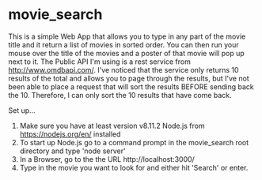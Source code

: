 # movie_search
This is a simple Web App that allows you to type in any part of the movie title and it return a list of movies in sorted order.  You can then run your mouse over the title of the movies and a poster of that movie will pop up next to it.  The Public API I'm using is a rest service from http://www.omdbapi.com/.  I've noticed that the service only returns 10 results of the total and allows you to page through the results, but I've not been able to place a request that will sort the results BEFORE sending back the 10.  Therefore, I can only sort the 10 results that have come back.

Set up...
1.  Make sure you have at least version v8.11.2 Node.js from https://nodejs.org/en/ installed
2.  To start up Node.js go to a command prompt in the movie_search root directory and type 'node server'
3.  In a Browser, go to the the URL http://localhost:3000/
4.  Type in the movie you want to look for and either hit 'Search' or enter.


